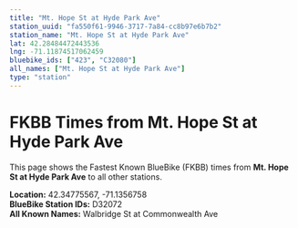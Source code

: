```yaml
---
title: "Mt. Hope St at Hyde Park Ave"
station_uuid: "fa550f61-9946-3717-7a84-cc8b97e6b7b2"
station_name: "Mt. Hope St at Hyde Park Ave"
lat: 42.28484472443536
lng: -71.11874517062459
bluebike_ids: ["423", "C32080"]
all_names: ["Mt. Hope St at Hyde Park Ave"]
type: "station"
---
```


# FKBB Times from Mt. Hope St at Hyde Park Ave

This page shows the Fastest Known BlueBike (FKBB) times from **Mt. Hope St at Hyde Park Ave** to all other stations.

**Location:** 42.34775567, -71.1356758  
**BlueBike Station IDs:** D32072  
**All Known Names:** Walbridge St at Commonwealth Ave

